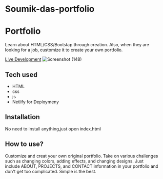 # Soumik-das-portfolio

# Portfolio
Learn about HTML/CSS/Bootstap through creation. Also, when they are looking for a job, customize it to create your own portfolio. 


[Live Development](https://soumik-das-portfolio.netlify.app/)
![Screenshot (148)](https://user-images.githubusercontent.com/91152839/205373141-6255bd03-6b1b-43ba-bcbc-1a8bc9b246c0.png)

## Tech used
* HTML
* css
* js
* Netlify for Deploymeny


## Installation
No need to install anything,just open index.html
## How to use?
Customize and creat your own original portfolio. Take on various challenges such as changing colors, adding effects, and changing designs. Just include ABOUT, PROJECTS, and CONTACT information in your portfolio and don't get too complicated. Simple is the best.
